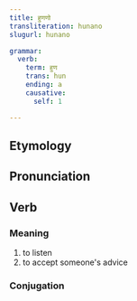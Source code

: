```yaml
---
title: हुणणो
transliteration: hunano
slugurl: hunano

grammar: 
  verb:
    term: हुण
    trans: hun
    ending: a
    causative: 
      self: 1

---
```

## Etymology

## Pronunciation

## Verb
### Meaning
1. to listen
2. to accept someone's advice

### Conjugation
<verb-conj :grammar="grammar"></verb-conj>